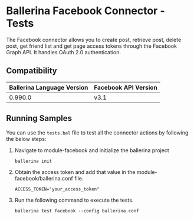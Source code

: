 # Ballerina Facebook Connector - Tests
The Facebook connector allows you to create post, retrieve post, delete post, get friend list and get page access tokens through the Facebook Graph API. It handles OAuth 2.0 authentication.


## Compatibility

| Ballerina Language Version  | Facebook API Version |
| ----------------------------| ---------------------|
|  0.990.0                    |   v3.1               |


## Running Samples
You can use the `tests.bal` file to test all the connector actions by following the below steps:
1. Navigate to module-facebook and initialize the ballerina project
    ```
    ballerina init
    ```

2. Obtain the access token and add that value in the module-facebook/ballerina.conf file.
    ```
    ACCESS_TOKEN="your_access_token"
    ```

4. Run the following command to execute the tests.
    ```
    ballerina test facebook --config ballerina.conf
    ```


